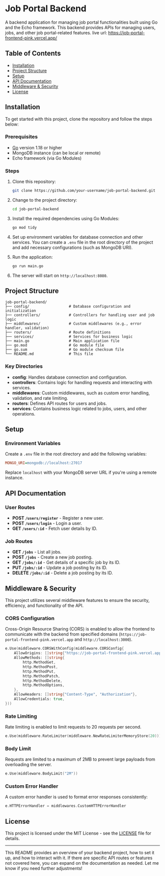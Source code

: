 
# Job Portal Backend

A backend application for managing job portal functionalities built using Go and the Echo framework. This backend provides APIs for managing users, jobs, and other job portal-related features.
live url: https://job-portal-frontend-pink.vercel.app/

## Table of Contents

- [Installation](#installation)
- [Project Structure](#project-structure)
- [Setup](#setup)
- [API Documentation](#api-documentation)
- [Middleware & Security](#middleware--security)
- [License](#license)

## Installation

To get started with this project, clone the repository and follow the steps below:

### Prerequisites

- [Go](https://golang.org/dl/) version 1.18 or higher
- MongoDB instance (can be local or remote)
- Echo framework (via Go Modules)

### Steps

1. Clone this repository:

   ```bash
   git clone https://github.com/your-username/job-portal-backend.git
   ```

2. Change to the project directory:

   ```bash
   cd job-portal-backend
   ```

3. Install the required dependencies using Go Modules:

   ```bash
   go mod tidy
   ```

4. Set up environment variables for database connection and other services. You can create a `.env` file in the root directory of the project and add necessary configurations (such as MongoDB URI).

5. Run the application:

   ```bash
   go run main.go
   ```

6. The server will start on `http://localhost:8080`.

## Project Structure

```
job-portal-backend/
├── config/                  # Database configuration and initialization
├── controllers/             # Controllers for handling user and job logic
├── middlewares/             # Custom middlewares (e.g., error handler, validation)
├── routers/                 # Route definitions
├── services/                # Services for business logic
├── main.go                  # Main application file
├── go.mod                   # Go module file
├── go.sum                   # Go module checksum file
└── README.md                # This file
```

### Key Directories

- **config**: Handles database connection and configuration.
- **controllers**: Contains logic for handling requests and interacting with services.
- **middlewares**: Custom middlewares, such as custom error handling, validation, and rate limiting.
- **routers**: Defines API routes for users and jobs.
- **services**: Contains business logic related to jobs, users, and other operations.

## Setup

### Environment Variables

Create a `.env` file in the root directory and add the following variables:

```ini
MONGO_URI=mongodb://localhost:27017
```

Replace `localhost` with your MongoDB server URL if you're using a remote instance.

## API Documentation

### User Routes

- **POST `/users/register`** - Register a new user.
- **POST `/users/login`** - Login a user.
- **GET `/users/:id`** - Fetch user details by ID.
  
### Job Routes

- **GET `/jobs`** - List all jobs.
- **POST `/jobs`** - Create a new job posting.
- **GET `/jobs/:id`** - Get details of a specific job by its ID.
- **PUT `/jobs/:id`** - Update a job posting by its ID.
- **DELETE `/jobs/:id`** - Delete a job posting by its ID.

## Middleware & Security

This project utilizes several middleware features to ensure the security, efficiency, and functionality of the API.

### CORS Configuration

Cross-Origin Resource Sharing (CORS) is enabled to allow the frontend to communicate with the backend from specified domains (`https://job-portal-frontend-pink.vercel.app` and `http://localhost:3000`).

```go
e.Use(middleware.CORSWithConfig(middleware.CORSConfig{
    AllowOrigins: []string{"https://job-portal-frontend-pink.vercel.app", "http://localhost:3000"},
    AllowMethods: []string{
        http.MethodGet,
        http.MethodPost,
        http.MethodPut,
        http.MethodPatch,
        http.MethodDelete,
        http.MethodOptions,
    },
    AllowHeaders: []string{"Content-Type", "Authorization"},
    AllowCredentials: true,
}))
```

### Rate Limiting

Rate limiting is enabled to limit requests to 20 requests per second.

```go
e.Use(middleware.RateLimiter(middleware.NewRateLimiterMemoryStore(20)))
```

### Body Limit

Requests are limited to a maximum of 2MB to prevent large payloads from overloading the server.

```go
e.Use(middleware.BodyLimit("2M"))
```

### Custom Error Handler

A custom error handler is used to format error responses consistently:

```go
e.HTTPErrorHandler = middlewares.CustomHTTPErrorHandler
```

## License

This project is licensed under the MIT License - see the [LICENSE](LICENSE) file for details.

---

This README provides an overview of your backend project, how to set it up, and how to interact with it. If there are specific API routes or features not covered here, you can expand on the documentation as needed. Let me know if you need further adjustments!
